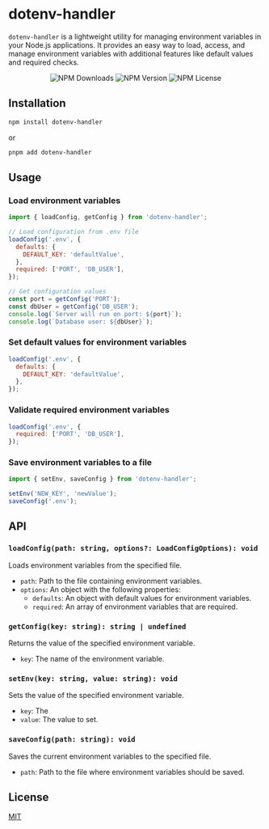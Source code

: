 # dotenv-handler

`dotenv-handler` is a lightweight utility for managing environment variables in your Node.js applications. It provides an easy way to load, access, and manage environment variables with additional features like default values and required checks.

<p align="center">
  <img src="https://img.shields.io/npm/dt/dotenv-handler" alt="NPM Downloads">
  <img src="https://img.shields.io/npm/v/dotenv-handler" alt="NPM Version">
  <img src="https://img.shields.io/npm/l/dotenv-handler" alt="NPM License">
</p>

## Installation

```sh
npm install dotenv-handler
```

or

```sh
pnpm add dotenv-handler
```

## Usage

### Load environment variables

```js
import { loadConfig, getConfig } from 'dotenv-handler';

// Load configuration from .env file
loadConfig('.env', {
  defaults: {
    DEFAULT_KEY: 'defaultValue',
  },
  required: ['PORT', 'DB_USER'],
});

// Get configuration values
const port = getConfig('PORT');
const dbUser = getConfig('DB_USER');
console.log(`Server will run on port: ${port}`);
console.log(`Database user: ${dbUser}`);
```

### Set default values for environment variables

```js
loadConfig('.env', {
  defaults: {
    DEFAULT_KEY: 'defaultValue',
  },
});
```

### Validate required environment variables

```js
loadConfig('.env', {
  required: ['PORT', 'DB_USER'],
});
```

### Save environment variables to a file

```js
import { setEnv, saveConfig } from 'dotenv-handler';

setEnv('NEW_KEY', 'newValue');
saveConfig('.env');
```

## API

### `loadConfig(path: string, options?: LoadConfigOptions): void`

Loads environment variables from the specified file.

- `path`: Path to the file containing environment variables.
- `options`: An object with the following properties:
  - `defaults`: An object with default values for environment variables.
  - `required`: An array of environment variables that are required.

### `getConfig(key: string): string | undefined`

Returns the value of the specified environment variable.

- `key`: The name of the environment variable.

### `setEnv(key: string, value: string): void`

Sets the value of the specified environment variable.

- `key`: The
- `value`: The value to set.

### `saveConfig(path: string): void`

Saves the current environment variables to the specified file.

- `path`: Path to the file where environment variables should be saved.

## License

[MIT](https://choosealicense.com/licenses/mit/)
